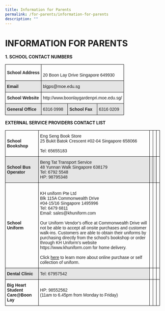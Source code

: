 ```yaml
---
title: Information for Parents
permalink: /for-parents/information-for-parents
description: ""
---
```

# INFORMATION FOR PARENTS
**1. SCHOOL CONTACT NUMBERS**

<style type="text/css">
.tg  {border-collapse:collapse;border-spacing:0;}
.tg td{border-color:black;border-style:solid;border-width:1px;font-family:Arial, sans-serif;font-size:14px;
  overflow:hidden;padding:10px 5px;word-break:normal;}
.tg th{border-color:black;border-style:solid;border-width:1px;font-family:Arial, sans-serif;font-size:14px;
  font-weight:normal;overflow:hidden;padding:10px 5px;word-break:normal;}
.tg .tg-cly1{text-align:left;vertical-align:middle}
.tg .tg-e4a5{background-color:#E5E5E5;font-weight:bold;text-align:left;vertical-align:middle}
.tg .tg-yla0{font-weight:bold;text-align:left;vertical-align:middle}
.tg .tg-0lax{text-align:left;vertical-align:top}
.tg .tg-faf8{background-color:#E5E5E5;text-align:left;vertical-align:middle}
</style>
<table class="tg">
<thead>
  <tr>
    <th class="tg-yla0"><span style="font-weight:700">School Address</span></th>
    <th class="tg-0lax" colspan="3"><br>20 Boon Lay Drive Singapore 649930<br></th>
  </tr>
</thead>
<tbody>
  <tr>
    <td class="tg-e4a5"><span style="font-weight:700">Email</span></td>
    <td class="tg-faf8" colspan="3">blgps@moe.edu.sg</td>
  </tr>
  <tr>
    <td class="tg-yla0"><span style="font-weight:700">School Website</span></td>
    <td class="tg-cly1" colspan="3">http://www.boonlaygardenpri.moe.edu.sg/</td>
  </tr>
  <tr>
    <td class="tg-e4a5"><span style="font-weight:700"> General Office</span></td>
    <td class="tg-faf8">6316 0998 </td>
    <td class="tg-e4a5"><span style="font-weight:700"> School Fax</span></td>
    <td class="tg-faf8"> 6316 0209</td>
  </tr>
</tbody>
</table>

**EXTERNAL SERVICE PROVIDERS CONTACT LIST**
<style type="text/css">
.tg  {border-collapse:collapse;border-spacing:0;}
.tg td{border-color:black;border-style:solid;border-width:1px;font-family:Arial, sans-serif;font-size:14px;
  overflow:hidden;padding:10px 5px;word-break:normal;}
.tg th{border-color:black;border-style:solid;border-width:1px;font-family:Arial, sans-serif;font-size:14px;
  font-weight:normal;overflow:hidden;padding:10px 5px;word-break:normal;}
.tg .tg-cly1{text-align:left;vertical-align:middle}
.tg .tg-1wig{font-weight:bold;text-align:left;vertical-align:top}
.tg .tg-e4a5{background-color:#E5E5E5;font-weight:bold;text-align:left;vertical-align:middle}
.tg .tg-9678{background-color:#E5E5E5;text-align:left;vertical-align:top}
.tg .tg-yla0{font-weight:bold;text-align:left;vertical-align:middle}
.tg .tg-0lax{text-align:left;vertical-align:top}
.tg .tg-faf8{background-color:#E5E5E5;text-align:left;vertical-align:middle}
</style>
<table class="tg">
<thead>
  <tr>
    <th class="tg-yla0"><span style="font-weight:700">School Bookshop</span></th>
    <th class="tg-0lax">Eng Seng Book Store<br>25 Bukit Batok Crescent #02-04 Singapore 658066<br><br>Tel: 65655183<br></th>
    <th class="tg-0lax"></th>
    <th class="tg-0lax"></th>
    <th class="tg-0lax"></th>
  </tr>
</thead>
<tbody>
  <tr>
    <td class="tg-e4a5"><span style="font-weight:700">School Bus Operator</span></td>
    <td class="tg-faf8">Beng Tat Transport Service<br>48 Yunnan Walk Singapore 638179<br>Tel: 6792 5548<br>HP: 98795348<br></td>
    <td class="tg-faf8"></td>
    <td class="tg-9678"></td>
    <td class="tg-0lax"></td>
  </tr>
  <tr>
    <td class="tg-yla0"><span style="font-weight:700">School Uniform</span></td>
    <td class="tg-0lax"><br>KH uniform Pte Ltd<br>Blk 115A Commonwealth Drive<br>#04-15/16 Singapore 1495996<br>Tel: 6479 6811<br>Email: sales@khuniform.com<br><br>Our Uniform Vendor's office at Commonwealth Drive will not be able to accept all onsite purchases and customer walk-ins. Customers are able to obtain their uniforms by purchasing directly from the school's bookshop or order through KH Uniform's website https://www.khuniform.com for home delivery.<br><br>Click <a href="[](/files/blgps_Uniform%20Order.pdf)">here</a> to learn more about online purchase or self collection of uniform.</td>
    <td class="tg-0lax"></td>
    <td class="tg-cly1"></td>
    <td class="tg-cly1"></td>
  </tr>
  <tr>
    <td class="tg-e4a5"><span style="font-weight:700"> Dental Clinic</span></td>
    <td class="tg-faf8">Tel: 67957542 </td>
    <td class="tg-0lax"></td>
    <td class="tg-0lax"></td>
    <td class="tg-0lax"></td>
  </tr>
  <tr>
    <td class="tg-1wig">Big Heart Student Care@Boon Lay </td>
    <td class="tg-cly1">HP: 98552562<br>(11am to 6.45pm from Monday to Friday)</td>
    <td class="tg-0lax"></td>
    <td class="tg-0lax"></td>
    <td class="tg-0lax"></td>
  </tr>
</tbody>
</table>